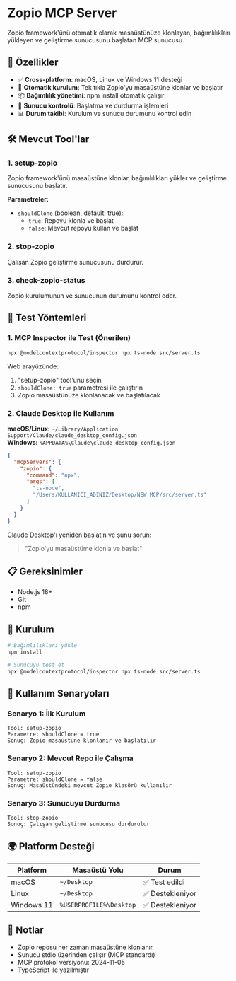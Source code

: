 # Zopio MCP Server

Zopio framework'ünü otomatik olarak masaüstünüze klonlayan, bağımlılıkları yükleyen ve geliştirme sunucusunu başlatan MCP sunucusu.

## 🎯 Özellikler

- ✅ **Cross-platform**: macOS, Linux ve Windows 11 desteği
- 🚀 **Otomatik kurulum**: Tek tıkla Zopio'yu masaüstüne klonlar ve başlatır
- 📦 **Bağımlılık yönetimi**: npm install otomatik çalışır
- 🔄 **Sunucu kontrolü**: Başlatma ve durdurma işlemleri
- 📊 **Durum takibi**: Kurulum ve sunucu durumunu kontrol edin

## 🛠️ Mevcut Tool'lar

### 1. **setup-zopio**
Zopio framework'ünü masaüstüne klonlar, bağımlılıkları yükler ve geliştirme sunucusunu başlatır.

**Parametreler:**
- `shouldClone` (boolean, default: true): 
  - `true`: Repoyu klonla ve başlat
  - `false`: Mevcut repoyu kullan ve başlat

### 2. **stop-zopio**
Çalışan Zopio geliştirme sunucusunu durdurur.

### 3. **check-zopio-status**
Zopio kurulumunun ve sunucunun durumunu kontrol eder.

## 🧪 Test Yöntemleri

### 1. MCP Inspector ile Test (Önerilen)

```bash
npx @modelcontextprotocol/inspector npx ts-node src/server.ts
```

Web arayüzünde:
1. "setup-zopio" tool'unu seçin
2. `shouldClone: true` parametresi ile çalıştırın
3. Zopio masaüstünüze klonlanacak ve başlatılacak

### 2. Claude Desktop ile Kullanım

**macOS/Linux:** `~/Library/Application Support/Claude/claude_desktop_config.json`  
**Windows:** `%APPDATA%\Claude\claude_desktop_config.json`

```json
{
  "mcpServers": {
    "zopio": {
      "command": "npx",
      "args": [
        "ts-node",
        "/Users/KULLANICI_ADINIZ/Desktop/NEW MCP/src/server.ts"
      ]
    }
  }
}
```

Claude Desktop'ı yeniden başlatın ve şunu sorun:
> "Zopio'yu masaüstüme klonla ve başlat"

## 📋 Gereksinimler

- Node.js 18+
- Git
- npm

## 🚀 Kurulum

```bash
# Bağımlılıkları yükle
npm install

# Sunucuyu test et
npx @modelcontextprotocol/inspector npx ts-node src/server.ts
```

## 📝 Kullanım Senaryoları

### Senaryo 1: İlk Kurulum
```
Tool: setup-zopio
Parametre: shouldClone = true
Sonuç: Zopio masaüstüne klonlanır ve başlatılır
```

### Senaryo 2: Mevcut Repo ile Çalışma
```
Tool: setup-zopio
Parametre: shouldClone = false
Sonuç: Masaüstündeki mevcut Zopio klasörü kullanılır
```

### Senaryo 3: Sunucuyu Durdurma
```
Tool: stop-zopio
Sonuç: Çalışan geliştirme sunucusu durdurulur
```

## 🌍 Platform Desteği

| Platform | Masaüstü Yolu | Durum |
|----------|---------------|-------|
| macOS | `~/Desktop` | ✅ Test edildi |
| Linux | `~/Desktop` | ✅ Destekleniyor |
| Windows 11 | `%USERPROFILE%\Desktop` | ✅ Destekleniyor |

## 📄 Notlar

- Zopio reposu her zaman masaüstüne klonlanır
- Sunucu stdio üzerinden çalışır (MCP standardı)
- MCP protokol versiyonu: 2024-11-05
- TypeScript ile yazılmıştır
